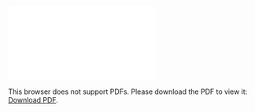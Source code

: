 <object data="christ-in-song/CIS1908pdfs/228.pdf" type="application/pdf" width="100%" height="1024px">
    <embed src="christ-in-song/CIS1908pdfs/228.pdf">
        <p>This browser does not support PDFs. Please download the PDF to view it: <a href="christ-in-song/CIS1908pdfs/228.pdf">Download PDF</a>.</p>
    </embed>
</object>
